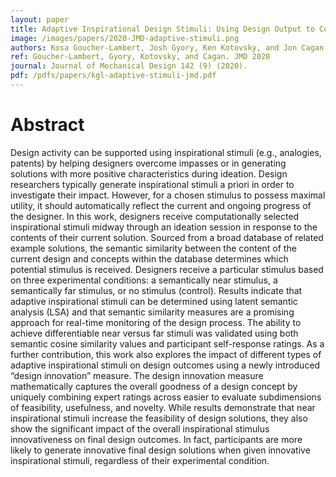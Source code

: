 ```yaml
---
layout: paper
title: Adaptive Inspirational Design Stimuli: Using Design Output to Computationally Search for Stimuli that Impact Concept Generation
image: /images/papers/2020-JMD-adaptive-stimuli.png
authors: Kosa Goucher-Lambert, Josh Gyory, Ken Kotovsky, and Jon Cagan.
ref: Goucher-Lambert, Gyory, Kotovsky, and Cagan. JMD 2020
journal: Journal of Mechanical Design 142 (9) (2020).
pdf: /pdfs/papers/kgl-adaptive-stimuli-jmd.pdf
---
```


# Abstract

Design activity can be supported using inspirational stimuli (e.g., analogies, patents) by helping designers overcome impasses or in generating solutions with more positive characteristics during ideation. Design researchers typically generate inspirational stimuli a priori in order to investigate their impact. However, for a chosen stimulus to possess maximal utility, it should automatically reflect the current and ongoing progress of the designer. In this work, designers receive computationally selected inspirational stimuli midway through an ideation session in response to the contents of their current solution. Sourced from a broad database of related example solutions, the semantic similarity between the content of the current design and concepts within the database determines which potential stimulus is received. Designers receive a particular stimulus based on three experimental conditions: a semantically near stimulus, a semantically far stimulus, or no stimulus (control). Results indicate that adaptive inspirational stimuli can be determined using latent semantic analysis (LSA) and that semantic similarity measures are a promising approach for real-time monitoring of the design process. The ability to achieve differentiable near versus far stimuli was validated using both semantic cosine similarity values and participant self-response ratings. As a further contribution, this work also explores the impact of different types of adaptive inspirational stimuli on design outcomes using a newly introduced “design innovation” measure. The design innovation measure mathematically captures the overall goodness of a design concept by uniquely combining expert ratings across easier to evaluate subdimensions of feasibility, usefulness, and novelty. While results demonstrate that near inspirational stimuli increase the feasibility of design solutions, they also show the significant impact of the overall inspirational stimulus innovativeness on final design outcomes. In fact, participants are more likely to generate innovative final design solutions when given innovative inspirational stimuli, regardless of their experimental condition.
